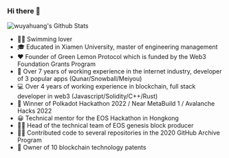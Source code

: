 ### Hi there 👋

![wuyahuang's Github Stats](https://github-readme-stats.vercel.app/api?username=wuyahuang&count_private=true&show_icons=true&theme=gruvbox_light)

* 🏊‍♀️ Swimming lover
* 🎓 Educated in Xiamen University, master of engineering management
* ❤️  Founder of Green Lemon Protocol which is funded by the Web3 Foundation Grants Program
* 📱 Over 7 years of working experience in the internet industry, developer of 3 popular apps (Qunar/Snowball/Meiyou)
* 💻 Over 4 years of working experience in blockchain, full stack developer in web3 (Javascript/Solidity/C++/Rust)
* 🌱 Winner of Polkadot Hackathon 2022 / Near MetaBuild 1 / Avalanche Hacks 2022
* 😀 Technical mentor for the EOS Hackathon in Hongkong
* 🧑‍💼 Head of the technical team of EOS genesis block producer
* 👨‍💻 Contributed code to several repositories in the 2020 GitHub Archive Program
* 🧐 Owner of 10 blockchain technology patents
